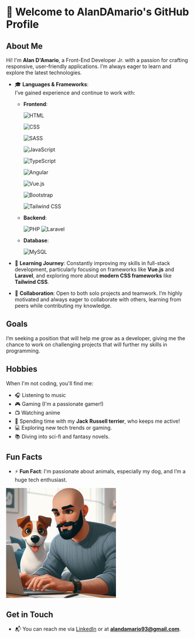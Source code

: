 # 👋 Welcome to AlanDAmario's GitHub Profile


## About Me
Hi! I'm **Alan D'Amario**, a Front-End Developer Jr. with a passion for crafting responsive, user-friendly applications. I’m always eager to learn and explore the latest technologies.


- 🎓 **Languages & Frameworks**:  
  I’ve gained experience and continue to work with:
  - **Frontend**:
  
    ![HTML](https://img.shields.io/badge/HTML5-E34F26?style=for-the-badge&logo=html5&logoColor=white)
    
    ![CSS](https://img.shields.io/badge/CSS3-1572B6?style=for-the-badge&logo=css3&logoColor=white)
    
    ![SASS](https://img.shields.io/badge/SASS-CC6699?style=for-the-badge&logo=sass&logoColor=white)
    
    ![JavaScript](https://img.shields.io/badge/JavaScript-F7DF1E?style=for-the-badge&logo=javascript&logoColor=black)
    
    ![TypeScript](https://img.shields.io/badge/TypeScript-3178C6?style=for-the-badge&logo=typescript&logoColor=white)
    
    ![Angular](https://img.shields.io/badge/Angular-DD0031?style=for-the-badge&logo=angular&logoColor=white)
    
    ![Vue.js](https://img.shields.io/badge/Vue.js-4FC08D?style=for-the-badge&logo=vue.js&logoColor=white)
    
    ![Bootstrap](https://img.shields.io/badge/Bootstrap-563D7C?style=for-the-badge&logo=bootstrap&logoColor=white)
    
    ![Tailwind CSS](https://img.shields.io/badge/Tailwind_CSS-38B2AC?style=for-the-badge&logo=tailwind-css&logoColor=white)
    
  - **Backend**:
    
    ![PHP](https://img.shields.io/badge/PHP-777BB4?style=for-the-badge&logo=php&logoColor=white) 
    ![Laravel](https://img.shields.io/badge/Laravel-FF2D20?style=for-the-badge&logo=laravel&logoColor=white)
  - **Database**:
    
    ![MySQL](https://img.shields.io/badge/MySQL-4479A1?style=for-the-badge&logo=mysql&logoColor=white)

- 🌱 **Learning Journey**: Constantly improving my skills in full-stack development, particularly focusing on frameworks like **Vue.js** and **Laravel**, and exploring more about **modern CSS frameworks** like **Tailwind CSS**.

- 💼 **Collaboration**: Open to both solo projects and teamwork. I’m highly motivated and always eager to collaborate with others, learning from peers while contributing my knowledge.

## Goals
I’m seeking a position that will help me grow as a developer, giving me the chance to work on challenging projects that will further my skills in programming.

## Hobbies
When I'm not coding, you'll find me:
- 🎧 Listening to music
- 🎮 Gaming (I'm a passionate gamer!)
- 📺 Watching anime
- 🐾 Spending time with my **Jack Russell terrier**, who keeps me active!
- 💻 Exploring new tech trends or gaming.
- 📚 Diving into sci-fi and fantasy novels.


## Fun Facts
- ⚡ **Fun Fact**: I'm passionate about animals, especially my dog, and I’m a huge tech enthusiast.
<img src="https://raw.githubusercontent.com/AlanDAmario/AlanDAmario/main/Immagine%20WhatsApp%202024-09-30%20ore%2016.21.57_9b16773f.jpg" alt="WhatsApp Image" width="300"/>

## Get in Touch
- 📬 You can reach me via [LinkedIn](https://www.linkedin.com/in/alan-d-amario-2147291b9/?trk=opento_sprofile_details) or at **alandamario93@gmail.com**.
